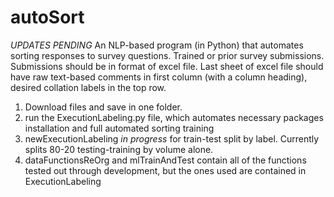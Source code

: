 # autoSort
*UPDATES PENDING* An NLP-based program (in Python) that automates sorting responses to survey questions. Trained or prior survey submissions. Submissions should be in format of excel file. Last sheet of excel file should have raw text-based comments in first column (with a column heading), desired collation labels in the top row. 
1. Download files and save in one folder.
2. run the ExecutionLabeling.py file, which automates necessary packages installation and full automated sorting training 
3. newExecutionLabeling *in progress* for train-test split by label. Currently splits 80-20 testing-training by volume alone. 
4. dataFunctionsReOrg and mlTrainAndTest contain all of the functions tested out through development, but the ones used are contained in ExecutionLabeling 
